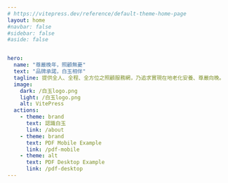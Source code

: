 ```yaml
---
# https://vitepress.dev/reference/default-theme-home-page
layout: home
#navbar: false
#sidebar: false
#aside: false


hero:
  name: "尊嚴晚年，照顧無憂"
  text: "品牌承諾，白玉相伴"
  tagline: 提供全人、全程、全方位之照顧服務網，乃追求實現在地老化安養、尊嚴向晚。
  image:
    dark: /白玉logo.png
    light: /白玉logo.png
    alt: VitePress
  actions:
    - theme: brand
      text: 認識白玉
      link: /about
    - theme: brand
      text: PDF Mobile Example
      link: /pdf-mobile
    - theme: alt
      text: PDF Desktop Example
      link: /pdf-desktop
---
```


